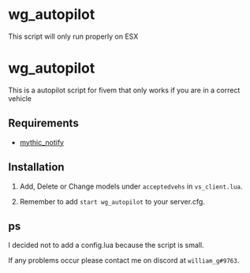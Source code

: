 # wg_autopilot

This script will only run properly on ESX

# wg_autopilot

This is a autopilot script for fivem that only works if you are in a correct vehicle 

## Requirements

* [mythic_notify](https://github.com/yordi-a/mythic_notify)

## Installation

1. Add, Delete or Change models under `acceptedvehs` in `vs_client.lua`.

2. Remember to add `start wg_autopilot` to your server.cfg.


## ps

I decided not to add a config.lua because the script is small.

If any problems occur please contact me on discord at `william_g#9763`.
